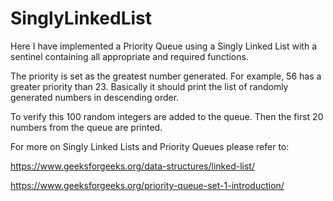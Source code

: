 # SinglyLinkedList


Here I have implemented a Priority Queue using a Singly Linked List with a sentinel containing all appropriate and required functions.

The priority is set as the greatest number generated. For example, 56 has a greater priority than 23. Basically it should print the list of randomly generated numbers in descending order. 

To verify this 100 random integers are added to the queue. Then the first 20 numbers from the queue are printed.

For more on Singly Linked Lists and Priority Queues please refer to:

https://www.geeksforgeeks.org/data-structures/linked-list/

https://www.geeksforgeeks.org/priority-queue-set-1-introduction/

